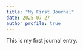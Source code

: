 ```yaml
---
title: "My First Journal"
date: 2025-07-27
author_profile: true
---
```

This is my first journal entry.
